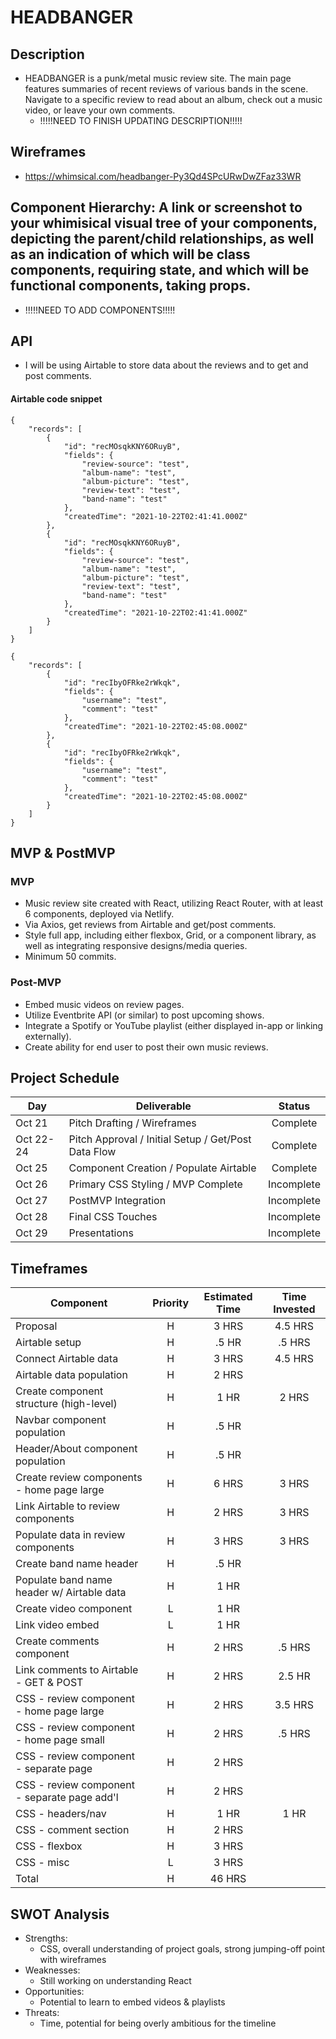 # HEADBANGER

## Description

- HEADBANGER is a punk/metal music review site. The main page features summaries of recent reviews of various bands in the scene. Navigate to a specific review to read about an album, check out a music video, or leave your own comments.
  - !!!!!NEED TO FINISH UPDATING DESCRIPTION!!!!!

## Wireframes

- https://whimsical.com/headbanger-Py3Qd4SPcURwDwZFaz33WR

## Component Hierarchy: A link or screenshot to your whimisical visual tree of your components, depicting the parent/child relationships, as well as an indication of which will be class components, requiring state, and which will be functional components, taking props.

- !!!!!NEED TO ADD COMPONENTS!!!!!

## API

- I will be using Airtable to store data about the reviews and to get and post comments.

#### Airtable code snippet

```
{
    "records": [
        {
            "id": "recMOsqkKNY6ORuyB",
            "fields": {
                "review-source": "test",
                "album-name": "test",
                "album-picture": "test",
                "review-text": "test",
                "band-name": "test"
            },
            "createdTime": "2021-10-22T02:41:41.000Z"
        },
        {
            "id": "recMOsqkKNY6ORuyB",
            "fields": {
                "review-source": "test",
                "album-name": "test",
                "album-picture": "test",
                "review-text": "test",
                "band-name": "test"
            },
            "createdTime": "2021-10-22T02:41:41.000Z"
        }
    ]
}

{
    "records": [
        {
            "id": "recIbyOFRke2rWkqk",
            "fields": {
                "username": "test",
                "comment": "test"
            },
            "createdTime": "2021-10-22T02:45:08.000Z"
        },
        {
            "id": "recIbyOFRke2rWkqk",
            "fields": {
                "username": "test",
                "comment": "test"
            },
            "createdTime": "2021-10-22T02:45:08.000Z"
        }
    ]
}
```

## MVP & PostMVP

### MVP

- Music review site created with React, utilizing React Router, with at least 6 components, deployed via Netlify.
- Via Axios, get reviews from Airtable and get/post comments.
- Style full app, including either flexbox, Grid, or a component library, as well as integrating responsive designs/media queries.
- Minimum 50 commits.

### Post-MVP

- Embed music videos on review pages.
- Utilize Eventbrite API (or similar) to post upcoming shows.
- Integrate a Spotify or YouTube playlist (either displayed in-app or linking externally).
- Create ability for end user to post their own music reviews.

## Project Schedule

| Day       | Deliverable                                         |   Status   |
| --------- | --------------------------------------------------- | :--------: |
| Oct 21    | Pitch Drafting / Wireframes                         |  Complete  |
| Oct 22-24 | Pitch Approval / Initial Setup / Get/Post Data Flow |  Complete  |
| Oct 25    | Component Creation / Populate Airtable              |  Complete  |
| Oct 26    | Primary CSS Styling / MVP Complete                  | Incomplete |
| Oct 27    | PostMVP Integration                                 | Incomplete |
| Oct 28    | Final CSS Touches                                   | Incomplete |
| Oct 29    | Presentations                                       | Incomplete |

## Timeframes

| Component                                    | Priority | Estimated Time | Time Invested |
| -------------------------------------------- | :------: | :------------: | :-----------: |
| Proposal                                     |    H     |     3 HRS      |    4.5 HRS    |
| Airtable setup                               |    H     |     .5 HR      |    .5 HRS     |
| Connect Airtable data                        |    H     |     3 HRS      |    4.5 HRS    |
| Airtable data population                     |    H     |     2 HRS      |               |
| Create component structure (high-level)      |    H     |      1 HR      |     2 HRS     |
| Navbar component population                  |    H     |     .5 HR      |               |
| Header/About component population            |    H     |     .5 HR      |               |
| Create review components - home page large   |    H     |     6 HRS      |     3 HRS     |
| Link Airtable to review components           |    H     |     2 HRS      |     3 HRS     |
| Populate data in review components           |    H     |     3 HRS      |     3 HRS     |
| Create band name header                      |    H     |     .5 HR      |               |
| Populate band name header w/ Airtable data   |    H     |      1 HR      |               |
| Create video component                       |    L     |      1 HR      |               |
| Link video embed                             |    L     |      1 HR      |               |
| Create comments component                    |    H     |     2 HRS      |    .5 HRS     |
| Link comments to Airtable - GET & POST       |    H     |     2 HRS      |    2.5 HR     |
| CSS - review component - home page large     |    H     |     2 HRS      |    3.5 HRS    |
| CSS - review component - home page small     |    H     |     2 HRS      |    .5 HRS     |
| CSS - review component - separate page       |    H     |     2 HRS      |               |
| CSS - review component - separate page add'l |    H     |     2 HRS      |               |
| CSS - headers/nav                            |    H     |      1 HR      |     1 HR      |
| CSS - comment section                        |    H     |     2 HRS      |               |
| CSS - flexbox                                |    H     |     3 HRS      |               |
| CSS - misc                                   |    L     |     3 HRS      |               |
| Total                                        |    H     |     46 HRS     |               |

## SWOT Analysis

- Strengths:
  - CSS, overall understanding of project goals, strong jumping-off point with wireframes
- Weaknesses:
  - Still working on understanding React
- Opportunities:
  - Potential to learn to embed videos & playlists
- Threats:
  - Time, potential for being overly ambitious for the timeline
